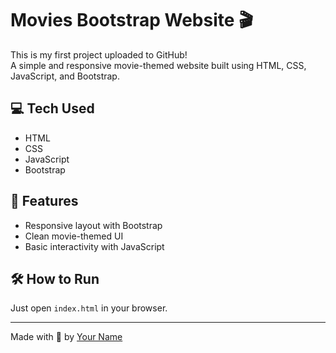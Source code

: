 # Movies Bootstrap Website 🎬

This is my first project uploaded to GitHub!  
A simple and responsive movie-themed website built using HTML, CSS, JavaScript, and Bootstrap.

## 💻 Tech Used

- HTML
- CSS
- JavaScript
- Bootstrap

## 🚀 Features

- Responsive layout with Bootstrap
- Clean movie-themed UI
- Basic interactivity with JavaScript

## 🛠️ How to Run

Just open `index.html` in your browser.

---

Made with 💙 by [Your Name](https://github.com/your-username)
